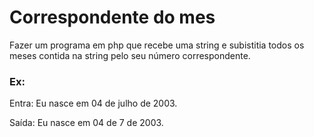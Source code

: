 # Correspondente do mes

Fazer um programa em php que recebe uma string e subistitia todos os meses contida na string pelo seu número correspondente.

### Ex: 
Entra: Eu nasce em 04 de julho de 2003.

Saída: Eu nasce em 04 de 7 de 2003.
